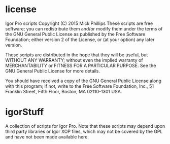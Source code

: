 # license
Igor Pro scripts
Copyright (C) 2015 Mick Phillips
These scripts are free software; you can redistribute them and/or modify
them under the terms of the GNU General Public License as published by
the Free Software Foundation; either version 2 of the License, or
(at your option) any later version.

These scripts are distributed in the hope that they will be useful,
but WITHOUT ANY WARRANTY; without even the implied warranty of
MERCHANTABILITY or FITNESS FOR A PARTICULAR PURPOSE.  See the
GNU General Public License for more details.

You should have received a copy of the GNU General Public License along
with this program; if not, write to the Free Software Foundation, Inc.,
51 Franklin Street, Fifth Floor, Boston, MA 02110-1301 USA.

# igorStuff
A collection of scripts for Igor Pro. Note that these scripts may
depend upon third party libraries or Igor XOP files, which may not
be covered by the GPL and have not been made available here.
